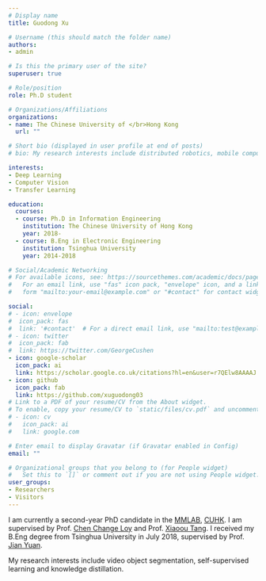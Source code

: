 ```yaml
---
# Display name
title: Guodong Xu

# Username (this should match the folder name)
authors:
- admin

# Is this the primary user of the site?
superuser: true

# Role/position
role: Ph.D student

# Organizations/Affiliations
organizations:
- name: The Chinese University of </br>Hong Kong
  url: ""

# Short bio (displayed in user profile at end of posts)
# bio: My research interests include distributed robotics, mobile computing and programmable matter.

interests:
- Deep Learning
- Computer Vision
- Transfer Learning

education:
  courses:
  - course: Ph.D in Information Engineering
    institution: The Chinese University of Hong Kong
    year: 2018-
  - course: B.Eng in Electronic Engineering
    institution: Tsinghua University
    year: 2014-2018

# Social/Academic Networking
# For available icons, see: https://sourcethemes.com/academic/docs/page-builder/#icons
#   For an email link, use "fas" icon pack, "envelope" icon, and a link in the
#   form "mailto:your-email@example.com" or "#contact" for contact widget.

social:
# - icon: envelope
#  icon_pack: fas
#  link: '#contact'  # For a direct email link, use "mailto:test@example.org".
# - icon: twitter
#  icon_pack: fab
#  link: https://twitter.com/GeorgeCushen
- icon: google-scholar
  icon_pack: ai
  link: https://scholar.google.co.uk/citations?hl=en&user=r7QElw8AAAAJ
- icon: github
  icon_pack: fab
  link: https://github.com/xuguodong03
# Link to a PDF of your resume/CV from the About widget.
# To enable, copy your resume/CV to `static/files/cv.pdf` and uncomment the lines below.
# - icon: cv
#   icon_pack: ai
#   link: google.com

# Enter email to display Gravatar (if Gravatar enabled in Config)
email: ""

# Organizational groups that you belong to (for People widget)
#   Set this to `[]` or comment out if you are not using People widget.
user_groups:
- Researchers
- Visitors
---
```


I am currently a second-year PhD candidate in the [MMLAB](http://mmlab.ie.cuhk.edu.hk/), [CUHK](https://www.cuhk.edu.hk/chinese/index.html). I am supervised by Prof. [Chen Change Loy](http://personal.ie.cuhk.edu.hk/~ccloy/index.html) and Prof. [Xiaoou Tang](https://www.ie.cuhk.edu.hk/people/xotang.shtml). I received my B.Eng degree from Tsinghua University in July 2018, supervised by Prof. [Jian Yuan](http://www.ee.tsinghua.edu.cn/publish/ee/4157/2010/20101217151546455509516/20101217151546455509516_.html). 

My research interests include video object segmentation, self-supervised learning and knowledge distillation.
